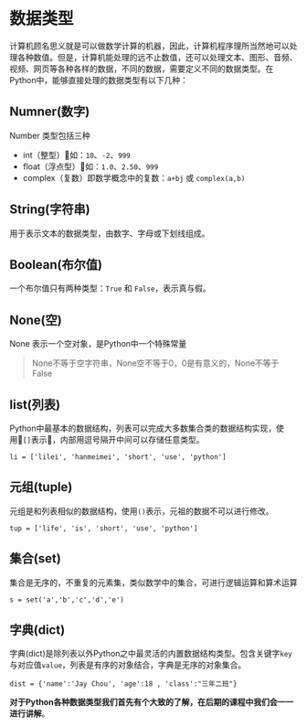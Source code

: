 # 数据类型

计算机顾名思义就是可以做数学计算的机器，因此，计算机程序理所当然地可以处理各种数值。但是，计算机能处理的远不止数值，还可以处理文本、图形、音频、视频、网页等各种各样的数据，不同的数据，需要定义不同的数据类型。在Python中，能够直接处理的数据类型有以下几种：


## Numner(数字)

Number 类型包括三种
* int（整型）如：`10`、`-2`、`999`
* float（浮点型）如：`1.0`、`2.50`、`999`
* complex（复数）即数学概念中的复数：`a+bj` 或 `complex(a,b)`

## String(字符串)

用于表示文本的数据类型，由数字、字母或下划线组成。

## Boolean(布尔值)

一个布尔值只有两种类型：`True` 和 `False`，表示真与假。

## None(空)
None 表示一个空对象，是Python中一个特殊常量
> None不等于空字符串，None空不等于0，0是有意义的，None不等于False

## list(列表)

Python中最基本的数据结构，列表可以完成大多数集合类的数据结构实现，使用`[]`表示，内部用逗号隔开中间可以存储任意类型。
```
li = ['lilei', 'hanmeimei', 'short', 'use', 'python']
```
## 元组(tuple)

元组是和列表相似的数据结构，使用`()`表示，元祖的数据不可以进行修改。

```
tup = ['life', 'is', 'short', 'use', 'python']
```

## 集合(set)

集合是无序的，不重复的元素集，类似数学中的集合，可进行逻辑运算和算术运算

```
s = set('a','b','c','d','e')
```

## 字典(dict)

字典(dict)是除列表以外Python之中最灵活的内置数据结构类型。包含关键字`key`与对应值`value`，列表是有序的对象结合，字典是无序的对象集合。

```
dist = {'name':'Jay Chou', 'age':18 , 'class':"三年二班"}
```

**对于Python各种数据类型我们首先有个大致的了解，在后期的课程中我们会一一进行讲解**。
